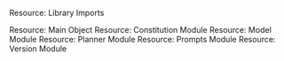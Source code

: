 Resource: Library Imports

Resource: Main Object
    Resource: Constitution Module
    Resource: Model Module
    Resource: Planner Module
    Resource: Prompts Module
    Resource: Version Module